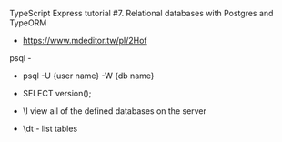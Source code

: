 TypeScript Express tutorial #7. Relational databases with Postgres and TypeORM
  - https://www.mdeditor.tw/pl/2Hof


psql - 

  - psql -U {user name} -W {db name}

  - SELECT version();
  - \l      view all of the defined databases on the server
  - \dt - list tables
